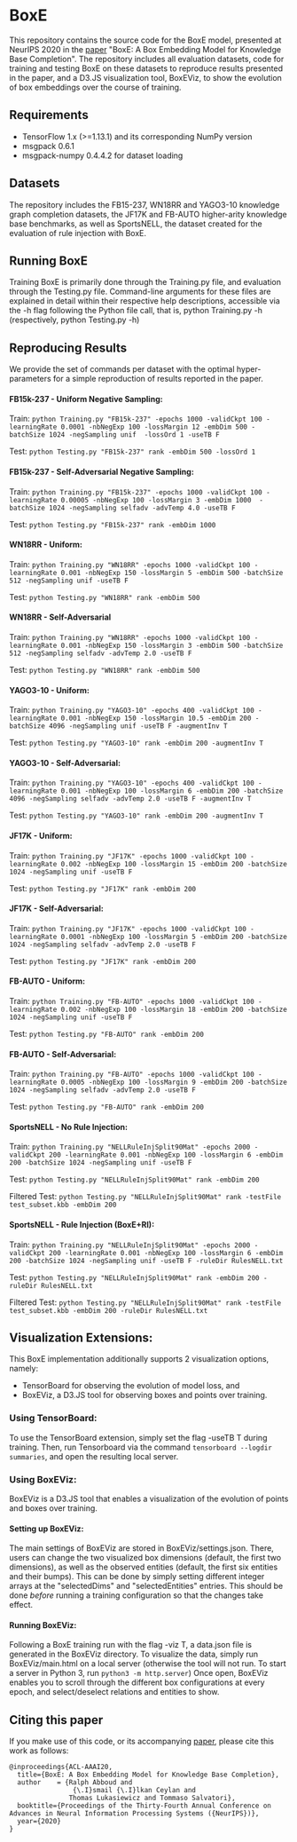 # BoxE
This repository contains the source code for the BoxE model, presented at NeurIPS 2020 in the [paper](https://arxiv.org/pdf/2007.06267.pdf) "BoxE: A Box Embedding Model for Knowledge Base Completion". The repository includes all evaluation datasets, code for training and testing BoxE on these datasets to reproduce results presented in the paper, and a D3.JS visualization tool, BoxEViz, to show the evolution of box embeddings over the course of training. 

## Requirements
- TensorFlow 1.x (>=1.13.1) and its corresponding NumPy version
- msgpack 0.6.1 
- msgpack-numpy 0.4.4.2 for dataset loading

## Datasets
The repository includes the FB15-237, WN18RR and YAGO3-10 knowledge graph completion datasets, the JF17K and FB-AUTO higher-arity knowledge base benchmarks, as well as SportsNELL, the dataset created for the evaluation of rule injection with BoxE.

## Running BoxE
Training BoxE is primarily done through the Training.py file, and evaluation through the Testing.py file. Command-line arguments for these files are explained in detail within their respective help descriptions, accessible via the -h flag following the Python file call, that is, python Training.py -h (respectively, python Testing.py -h)

## Reproducing Results
We provide the set of commands per dataset with the optimal hyper-parameters for a simple reproduction of results reported in the paper.

#### FB15k-237 - Uniform Negative Sampling:
Train: ```python Training.py "FB15k-237" -epochs 1000 -validCkpt 100 -learningRate 0.0001 -nbNegExp 100 -lossMargin 12 -embDim 500 -batchSize 1024 -negSampling unif  -lossOrd 1 -useTB F``` 

Test: ```python Testing.py "FB15k-237" rank -embDim 500 -lossOrd 1```

#### FB15k-237 - Self-Adversarial Negative Sampling:
Train: ```python Training.py "FB15k-237" -epochs 1000 -validCkpt 100 -learningRate 0.00005 -nbNegExp 100 -lossMargin 3 -embDim 1000  -batchSize 1024 -negSampling selfadv -advTemp 4.0 -useTB F```

Test:  ```python Testing.py "FB15k-237" rank -embDim 1000```

#### WN18RR - Uniform:
Train: ```python Training.py "WN18RR" -epochs 1000 -validCkpt 100 -learningRate 0.001 -nbNegExp 150 -lossMargin 5 -embDim 500 -batchSize 512 -negSampling unif -useTB F```

Test:  ```python Testing.py "WN18RR" rank -embDim 500```

#### WN18RR - Self-Adversarial
Train: ```python Training.py "WN18RR" -epochs 1000 -validCkpt 100 -learningRate 0.001 -nbNegExp 150 -lossMargin 3 -embDim 500 -batchSize 512 -negSampling selfadv -advTemp 2.0 -useTB F```

Test:  ```python Testing.py "WN18RR" rank -embDim 500```

#### YAGO3-10 - Uniform:
Train: ```python Training.py "YAGO3-10" -epochs 400 -validCkpt 100 -learningRate 0.001 -nbNegExp 150 -lossMargin 10.5 -embDim 200 -batchSize 4096 -negSampling unif -useTB F -augmentInv T```

Test:  ```python Testing.py "YAGO3-10" rank -embDim 200 -augmentInv T```

#### YAGO3-10 - Self-Adversarial:
Train: ```python Training.py "YAGO3-10" -epochs 400 -validCkpt 100 -learningRate 0.001 -nbNegExp 100 -lossMargin 6 -embDim 200 -batchSize 4096 -negSampling selfadv -advTemp 2.0 -useTB F -augmentInv T```

Test:  ```python Testing.py "YAGO3-10" rank -embDim 200 -augmentInv T```

#### JF17K - Uniform:
Train: ```python Training.py "JF17K" -epochs 1000 -validCkpt 100 -learningRate 0.002 -nbNegExp 100 -lossMargin 15 -embDim 200 -batchSize 1024 -negSampling unif -useTB F```

Test:  ```python Testing.py "JF17K" rank -embDim 200```

#### JF17K - Self-Adversarial:
Train: ```python Training.py "JF17K" -epochs 1000 -validCkpt 100 -learningRate 0.0001 -nbNegExp 100 -lossMargin 5 -embDim 200 -batchSize 1024 -negSampling selfadv -advTemp 2.0 -useTB F```

Test:  ```python Testing.py "JF17K" rank -embDim 200```

#### FB-AUTO - Uniform:
Train: ```python Training.py "FB-AUTO" -epochs 1000 -validCkpt 100 -learningRate 0.002 -nbNegExp 100 -lossMargin 18 -embDim 200 -batchSize 1024 -negSampling unif -useTB F```

Test:  ```python Testing.py "FB-AUTO" rank -embDim 200```

#### FB-AUTO - Self-Adversarial:
Train: ```python Training.py "FB-AUTO" -epochs 1000 -validCkpt 100 -learningRate 0.0005 -nbNegExp 100 -lossMargin 9 -embDim 200 -batchSize 1024 -negSampling selfadv -advTemp 2.0 -useTB F```

Test:  ```python Testing.py "FB-AUTO" rank -embDim 200```

#### SportsNELL - No Rule Injection:
Train: ```python Training.py "NELLRuleInjSplit90Mat" -epochs 2000 -validCkpt 200 -learningRate 0.001 -nbNegExp 100 -lossMargin 6 -embDim 200 -batchSize 1024 -negSampling unif -useTB F```

Test:  ```python Testing.py "NELLRuleInjSplit90Mat" rank -embDim 200```

Filtered Test: ```python Testing.py "NELLRuleInjSplit90Mat" rank -testFile test_subset.kbb -embDim 200```

#### SportsNELL - Rule Injection (BoxE+RI):
Train: ```python Training.py "NELLRuleInjSplit90Mat" -epochs 2000 -validCkpt 200 -learningRate 0.001 -nbNegExp 100 -lossMargin 6 -embDim 200 -batchSize 1024 -negSampling unif -useTB F -ruleDir RulesNELL.txt```

Test:  ```python Testing.py "NELLRuleInjSplit90Mat" rank -embDim 200 -ruleDir RulesNELL.txt```

Filtered Test: ```python Testing.py "NELLRuleInjSplit90Mat" rank -testFile test_subset.kbb -embDim 200 -ruleDir RulesNELL.txt```

## Visualization Extensions:

This BoxE implementation additionally supports 2 visualization options, namely:
- TensorBoard for observing the evolution of model loss, and 
- BoxEViz, a D3.JS tool for observing boxes and points over training.

### Using TensorBoard: 
To use the TensorBoard extension, simply set the flag -useTB T during training. Then, run Tensorboard via the command ```tensorboard --logdir summaries```, and open the resulting local server.

### Using BoxEViz: 
BoxEViz is a D3.JS tool that enables a visualization of the evolution of points and boxes over training.

#### Setting up BoxEViz:
The main settings of BoxEViz are stored in BoxEViz/settings.json. There, users can change the two visualized box dimensions (default, the first two dimensions), as well as the observed entities (default, the first six entities and their bumps). This can be done by simply setting different integer arrays at the "selectedDims" and "selectedEntities" entries. This should be done *before* running a training configuration so that the changes take effect. 
#### Running BoxEViz: 
Following a BoxE training run with the flag -viz T, a data.json file is generated in the BoxEViz directory. To visualize the data, simply run BoxEViz/main.html on a local server (otherwise the tool will not run. To start a server in Python 3, run ```python3 -m http.server```)
Once open, BoxEViz enables you to scroll through the different box configurations at every epoch, and select/deselect relations and entities to show.

##  Citing this paper
If you make use of this code, or its accompanying [paper](https://arxiv.org/pdf/2007.06267), please cite this work as follows:

```
@inproceedings{ACL-AAAI20,
  title={BoxE: A Box Embedding Model for Knowledge Base Completion},
  author    = {Ralph Abboud and
                {\.I}smail {\.I}lkan Ceylan and
               Thomas Lukasiewicz and Tommaso Salvatori},
  booktitle={Proceedings of the Thirty-Fourth Annual Conference on Advances in Neural Information Processing Systems ({NeurIPS})},
  year={2020}
}
```

